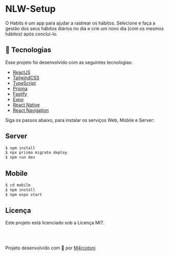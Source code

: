 # NLW-Setup
O Habits é um app para ajudar a rastrear os hábitos. Selecione e faça a gestão dos seus hábitos diários no dia e crie um novo dia (com os mesmos hábitos) após concluí-lo.

## 🚀 Tecnologias

Esse projeto foi desenvolvido com as seguintes tecnologias:

- [ReactJS](https://reactjs.org/)
- [TailwindCSS](https://tailwindcss.com/)
- [TypeScript](https://www.typescriptlang.org/)
- [Prisma](https://www.prisma.io/)
- [Fastify](https://www.fastify.io/)
- [Expo](https://expo.io/)
- [React Native](https://reactnative.dev/)
- [React Navigation](https://reactnavigation.org/)

Siga os passos abaixo, para instalar os serviços Web, Mobile e Server:

## Server

```bash
$ npm install
$ npx prisma migrate deploy
$ npm run dev
```

## Mobile

```bash
$ cd mobile
$ npm install
$ npm expo start
```

## Licença

Este projeto está licenciado sob a Licença MIT.

<br></br>

Projeto desenvolvido com 🖤 por [M4rcotoni](https://github.com/m4rcotoni)
